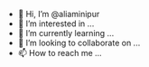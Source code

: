 - 👋 Hi, I’m @aliaminipur
- 👀 I’m interested in ...
- 🌱 I’m currently learning ...
- 💞️ I’m looking to collaborate on ...
- 📫 How to reach me ...

<!---
aliaminipur/aliaminipur is a ✨ special ✨ repository because its `README.md` (this file) appears on your GitHub profile.
You can click the Preview link to take a look at your changes.
--->
